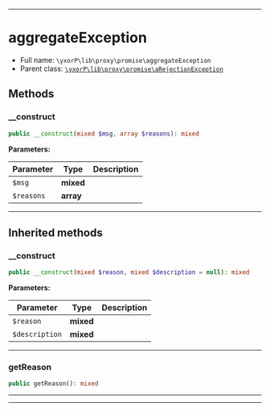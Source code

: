 ***

# aggregateException





* Full name: `\yxorP\lib\proxy\promise\aggregateException`
* Parent class: [`\yxorP\lib\proxy\promise\aRejectionException`](./aRejectionException.md)




## Methods


### __construct



```php
public __construct(mixed $msg, array $reasons): mixed
```








**Parameters:**

| Parameter | Type | Description |
|-----------|------|-------------|
| `$msg` | **mixed** |  |
| `$reasons` | **array** |  |




***


## Inherited methods


### __construct



```php
public __construct(mixed $reason, mixed $description = null): mixed
```








**Parameters:**

| Parameter | Type | Description |
|-----------|------|-------------|
| `$reason` | **mixed** |  |
| `$description` | **mixed** |  |




***

### getReason



```php
public getReason(): mixed
```











***


***

